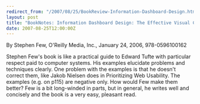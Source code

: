```yaml
---
redirect_from: "/2007/08/25/BookReview-Information-Dashboard-Design.html"
layout: post
title: "BookNotes: Information Dashboard Design: The Effective Visual Communication of Data"
date: 2007-08-25T12:00:00Z
---
```

By Stephen Few, O'Reilly Media, Inc., January 24, 2006, 978-0596100162

Stephen Few's book is like a practical guide to Edward Tufte with
particular respect paid to computer systems.  His examples elucidate
problems and techniques clearly.  One problem with the examples is
that he doesn't correct them, like Jakob Nielsen does in Prioritizing
Web Usability.  The examples (e.g. on p115) are negative only.  How
would Few make them better?  Few is a bit long-winded in parts, but
in general, he writes well and concisely and the book is a very easy,
pleasant read. 



